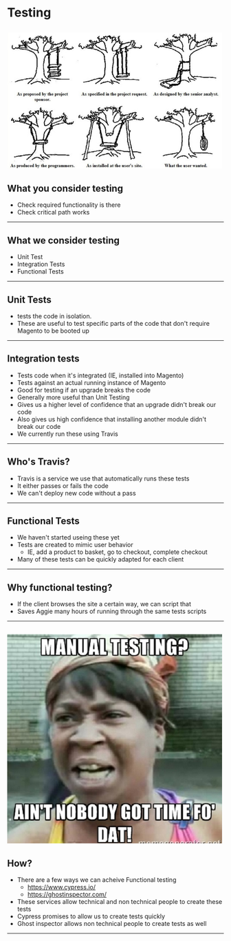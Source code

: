 # Testing
![](assets/img/35e295b058d31873c4de0c9bbc97b6b01a7f7951-1-500x316.jpg)
---

## What you consider testing
- Check required functionality is there
- Check critical path works
---

## What we consider testing
- Unit Test
- Integration Tests
- Functional Tests
---

## Unit Tests
- tests the code in isolation.
- These are useful to test specific parts of the code that don't require Magento to be booted up
---

## Integration tests
- Tests code when it's integrated (IE, installed into Magento)
- Tests against an actual running instance of Magento
- Good for testing if an upgrade breaks the code
- Generally more useful than Unit Testing
- Gives us a higher level of confidence that an upgrade didn't break our code
- Also gives us high confidence that installing another module didn't break our code
- We currently run these using Travis
---

## Who's Travis?
- Travis is a service we use that automatically runs these tests
- It either passes or fails the code
- We can't deploy new code without a pass
---

## Functional Tests
- We haven't started useing these yet
- Tests are created to mimic user behavior
  - IE, add a product to basket, go to checkout, complete checkout
- Many of these tests can be quickly adapted for each client
---

## Why functional testing?
- If the client browses the site a certain way, we can script that
- Saves Aggie many hours of running through the same tests scripts
---

![](assets/img/Software-Testing-Memes-7.jpg)
---

## How?
- There are a few ways we can acheive Functional testing
  - https://www.cypress.io/
  - https://ghostinspector.com/
- These services allow technical and non technical people to create these tests
- Cypress promises to allow us to create tests quickly
- Ghost inspector allows non technical people to create tests as well
---
